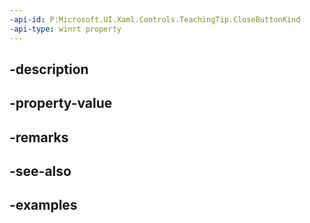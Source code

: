 ```yaml
---
-api-id: P:Microsoft.UI.Xaml.Controls.TeachingTip.CloseButtonKind
-api-type: winrt property
---
```


## -description

## -property-value

## -remarks

## -see-also

## -examples

